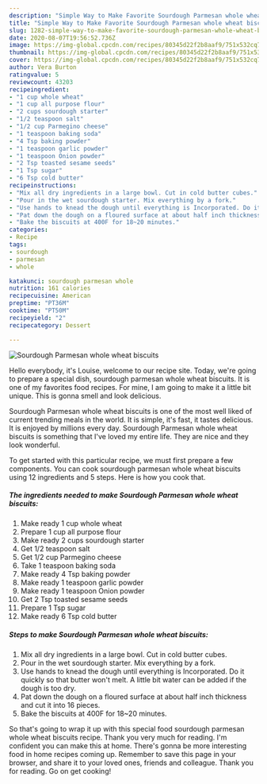 ```yaml
---
description: "Simple Way to Make Favorite Sourdough Parmesan whole wheat biscuits"
title: "Simple Way to Make Favorite Sourdough Parmesan whole wheat biscuits"
slug: 1282-simple-way-to-make-favorite-sourdough-parmesan-whole-wheat-biscuits
date: 2020-08-07T19:56:52.736Z
image: https://img-global.cpcdn.com/recipes/80345d22f2b8aaf9/751x532cq70/sourdough-parmesan-whole-wheat-biscuits-recipe-main-photo.jpg
thumbnail: https://img-global.cpcdn.com/recipes/80345d22f2b8aaf9/751x532cq70/sourdough-parmesan-whole-wheat-biscuits-recipe-main-photo.jpg
cover: https://img-global.cpcdn.com/recipes/80345d22f2b8aaf9/751x532cq70/sourdough-parmesan-whole-wheat-biscuits-recipe-main-photo.jpg
author: Vera Burton
ratingvalue: 5
reviewcount: 43203
recipeingredient:
- "1 cup whole wheat"
- "1 cup all purpose flour"
- "2 cups sourdough starter"
- "1/2 teaspoon salt"
- "1/2 cup Parmegino cheese"
- "1 teaspoon baking soda"
- "4 Tsp baking powder"
- "1 teaspoon garlic powder"
- "1 teaspoon Onion powder"
- "2 Tsp toasted sesame seeds"
- "1 Tsp sugar"
- "6 Tsp cold butter"
recipeinstructions:
- "Mix all dry ingredients in a large bowl. Cut in cold butter cubes."
- "Pour in the wet sourdough starter. Mix everything by a fork."
- "Use hands to knead the dough until everything is Incorporated. Do it quickly so that butter won&#39;t melt. A little bit water can be added if the dough is too dry."
- "Pat down the dough on a floured surface at about half inch thickness and cut it into 16 pieces."
- "Bake the biscuits at 400F for 18~20 minutes."
categories:
- Recipe
tags:
- sourdough
- parmesan
- whole

katakunci: sourdough parmesan whole 
nutrition: 161 calories
recipecuisine: American
preptime: "PT36M"
cooktime: "PT50M"
recipeyield: "2"
recipecategory: Dessert

---
```



![Sourdough Parmesan whole wheat biscuits](https://img-global.cpcdn.com/recipes/80345d22f2b8aaf9/751x532cq70/sourdough-parmesan-whole-wheat-biscuits-recipe-main-photo.jpg)

Hello everybody, it's Louise, welcome to our recipe site. Today, we're going to prepare a special dish, sourdough parmesan whole wheat biscuits. It is one of my favorites food recipes. For mine, I am going to make it a little bit unique. This is gonna smell and look delicious.



Sourdough Parmesan whole wheat biscuits is one of the most well liked of current trending meals in the world. It is simple, it's fast, it tastes delicious. It is enjoyed by millions every day. Sourdough Parmesan whole wheat biscuits is something that I've loved my entire life. They are nice and they look wonderful.


To get started with this particular recipe, we must first prepare a few components. You can cook sourdough parmesan whole wheat biscuits using 12 ingredients and 5 steps. Here is how you cook that.

<!--inarticleads1-->

##### The ingredients needed to make Sourdough Parmesan whole wheat biscuits:

1. Make ready 1 cup whole wheat
1. Prepare 1 cup all purpose flour
1. Make ready 2 cups sourdough starter
1. Get 1/2 teaspoon salt
1. Get 1/2 cup Parmegino cheese
1. Take 1 teaspoon baking soda
1. Make ready 4 Tsp baking powder
1. Make ready 1 teaspoon garlic powder
1. Make ready 1 teaspoon Onion powder
1. Get 2 Tsp toasted sesame seeds
1. Prepare 1 Tsp sugar
1. Make ready 6 Tsp cold butter




<!--inarticleads2-->

##### Steps to make Sourdough Parmesan whole wheat biscuits:

1. Mix all dry ingredients in a large bowl. Cut in cold butter cubes.
1. Pour in the wet sourdough starter. Mix everything by a fork.
1. Use hands to knead the dough until everything is Incorporated. Do it quickly so that butter won&#39;t melt. A little bit water can be added if the dough is too dry.
1. Pat down the dough on a floured surface at about half inch thickness and cut it into 16 pieces.
1. Bake the biscuits at 400F for 18~20 minutes.




So that's going to wrap it up with this special food sourdough parmesan whole wheat biscuits recipe. Thank you very much for reading. I'm confident you can make this at home. There's gonna be more interesting food in home recipes coming up. Remember to save this page in your browser, and share it to your loved ones, friends and colleague. Thank you for reading. Go on get cooking!
